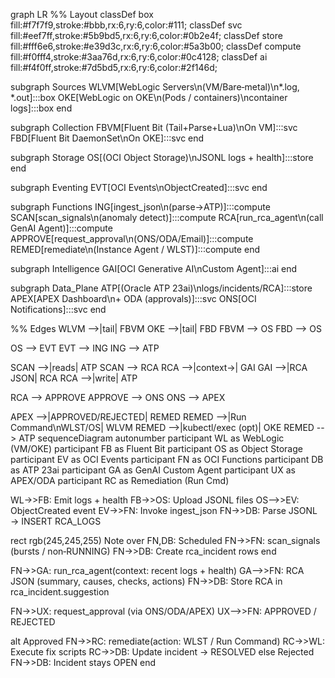 graph LR
  %% Layout
  classDef box fill:#f7f7f9,stroke:#bbb,rx:6,ry:6,color:#111;
  classDef svc fill:#eef7ff,stroke:#5b9bd5,rx:6,ry:6,color:#0b2e4f;
  classDef store fill:#fff6e6,stroke:#e39d3c,rx:6,ry:6,color:#5a3b00;
  classDef compute fill:#f0fff4,stroke:#3aa76d,rx:6,ry:6,color:#0c4128;
  classDef ai fill:#f4f0ff,stroke:#7d5bd5,rx:6,ry:6,color:#2f146d;

  subgraph Sources
    WLVM[WebLogic Servers\n(VM/Bare‑metal)\n*.log, *.out]:::box
    OKE[WebLogic on OKE\n(Pods / containers)\ncontainer logs]:::box
  end

  subgraph Collection
    FBVM[Fluent Bit (Tail+Parse+Lua)\nOn VM]:::svc
    FBD[Fluent Bit DaemonSet\nOn OKE]:::svc
  end

  subgraph Storage
    OS[(OCI Object Storage)\nJSONL logs + health]:::store
  end

  subgraph Eventing
    EVT[OCI Events\nObjectCreated]:::svc
  end

  subgraph Functions
    ING[ingest_json\n(parse→ATP)]:::compute
    SCAN[scan_signals\n(anomaly detect)]:::compute
    RCA[run_rca_agent\n(call GenAI Agent)]:::compute
    APPROVE[request_approval\n(ONS/ODA/Email)]:::compute
    REMED[remediate\n(Instance Agent / WLST)]:::compute
  end

  subgraph Intelligence
    GAI[OCI Generative AI\nCustom Agent]:::ai
  end

  subgraph Data_Plane
    ATP[(Oracle ATP 23ai)\nlogs/incidents/RCA]:::store
    APEX[APEX Dashboard\n+ ODA (approvals)]:::svc
    ONS[OCI Notifications]:::svc
  end

  %% Edges
  WLVM -->|tail| FBVM
  OKE  -->|tail| FBD
  FBVM --> OS
  FBD  --> OS

  OS  --> EVT
  EVT --> ING
  ING --> ATP

  SCAN -->|reads| ATP
  SCAN --> RCA
  RCA -->|context→| GAI
  GAI -->|RCA JSON| RCA
  RCA -->|write| ATP

  RCA --> APPROVE
  APPROVE --> ONS
  ONS --> APEX

  APEX -->|APPROVED/REJECTED| REMED
  REMED -->|Run Command\nWLST/OS| WLVM
  REMED -->|kubectl/exec (opt)| OKE
  REMED --> ATP
sequenceDiagram
  autonumber
  participant WL as WebLogic (VM/OKE)
  participant FB as Fluent Bit
  participant OS as Object Storage
  participant EV as OCI Events
  participant FN as OCI Functions
  participant DB as ATP 23ai
  participant GA as GenAI Custom Agent
  participant UX as APEX/ODA
  participant RC as Remediation (Run Cmd)

  WL->>FB: Emit logs + health
  FB->>OS: Upload JSONL files
  OS-->>EV: ObjectCreated event
  EV->>FN: Invoke ingest_json
  FN->>DB: Parse JSONL → INSERT RCA_LOGS

  rect rgb(245,245,255)
    Note over FN,DB: Scheduled
    FN->>FN: scan_signals (bursts / non‑RUNNING)
    FN->>DB: Create rca_incident rows
  end

  FN->>GA: run_rca_agent(context: recent logs + health)
  GA-->>FN: RCA JSON (summary, causes, checks, actions)
  FN->>DB: Store RCA in rca_incident.suggestion

  FN->>UX: request_approval (via ONS/ODA/APEX)
  UX-->>FN: APPROVED / REJECTED

  alt Approved
    FN->>RC: remediate(action: WLST / Run Command)
    RC->>WL: Execute fix scripts
    RC->>DB: Update incident → RESOLVED
  else Rejected
    FN->>DB: Incident stays OPEN
  end
